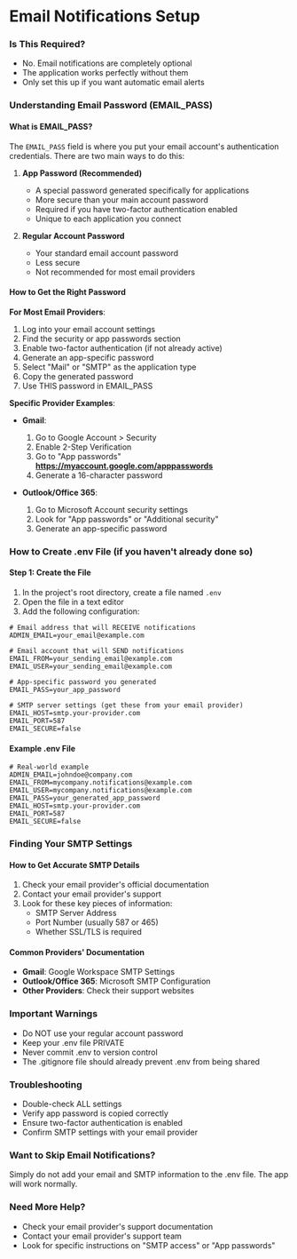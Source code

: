 # Email Notifications Setup

### Is This Required?
- No. Email notifications are completely optional
- The application works perfectly without them
- Only set this up if you want automatic email alerts

### Understanding Email Password (EMAIL_PASS)

#### What is EMAIL_PASS?
The `EMAIL_PASS` field is where you put your email account's authentication credentials. There are two main ways to do this:

1. **App Password (Recommended)**
   - A special password generated specifically for applications
   - More secure than your main account password
   - Required if you have two-factor authentication enabled
   - Unique to each application you connect

2. **Regular Account Password**
   - Your standard email account password
   - Less secure
   - Not recommended for most email providers

#### How to Get the Right Password

**For Most Email Providers**:
1. Log into your email account settings
2. Find the security or app passwords section
3. Enable two-factor authentication (if not already active)
4. Generate an app-specific password
5. Select "Mail" or "SMTP" as the application type
6. Copy the generated password
7. Use THIS password in EMAIL_PASS

**Specific Provider Examples**:
- **Gmail**: 
  1. Go to Google Account > Security
  2. Enable 2-Step Verification
  3. Go to "App passwords"
  **https://myaccount.google.com/apppasswords**
  4. Generate a 16-character password

- **Outlook/Office 365**:
  1. Go to Microsoft Account security settings
  2. Look for "App passwords" or "Additional security"
  3. Generate an app-specific password

### How to Create .env File (if you haven't already done so)

#### Step 1: Create the File
1. In the project's root directory, create a file named `.env`
2. Open the file in a text editor
3. Add the following configuration:

```env
# Email address that will RECEIVE notifications
ADMIN_EMAIL=your_email@example.com

# Email account that will SEND notifications
EMAIL_FROM=your_sending_email@example.com
EMAIL_USER=your_sending_email@example.com

# App-specific password you generated
EMAIL_PASS=your_app_password

# SMTP server settings (get these from your email provider)
EMAIL_HOST=smtp.your-provider.com
EMAIL_PORT=587
EMAIL_SECURE=false
```

#### Example .env File
```env
# Real-world example
ADMIN_EMAIL=johndoe@company.com
EMAIL_FROM=mycompany.notifications@example.com
EMAIL_USER=mycompany.notifications@example.com
EMAIL_PASS=your_generated_app_password
EMAIL_HOST=smtp.your-provider.com
EMAIL_PORT=587
EMAIL_SECURE=false
```

### Finding Your SMTP Settings

#### How to Get Accurate SMTP Details
1. Check your email provider's official documentation
2. Contact your email provider's support
3. Look for these key pieces of information:
   - SMTP Server Address
   - Port Number (usually 587 or 465)
   - Whether SSL/TLS is required

#### Common Providers' Documentation
- **Gmail**: Google Workspace SMTP Settings
- **Outlook/Office 365**: Microsoft SMTP Configuration
- **Other Providers**: Check their support websites

### Important Warnings
- Do NOT use your regular account password
- Keep your .env file PRIVATE
- Never commit .env to version control
- The .gitignore file should already prevent .env from being shared

### Troubleshooting
- Double-check ALL settings
- Verify app password is copied correctly
- Ensure two-factor authentication is enabled
- Confirm SMTP settings with your email provider

### Want to Skip Email Notifications?
Simply do not add your email and SMTP information to the .env file. The app will work normally.

### Need More Help?
- Check your email provider's support documentation
- Contact your email provider's support team
- Look for specific instructions on "SMTP access" or "App passwords"